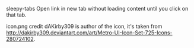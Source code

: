 sleepy-tabs
Open link in new tab without loading content until you click on that tab.

icon.png credit
dAKirby309 is author of the icon, it's taken from http://dakirby309.deviantart.com/art/Metro-UI-Icon-Set-725-Icons-280724102.